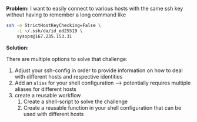 **Problem:** I want to easily connect to various hosts with the same ssh key without having to remember a long command like

```bash
ssh -o StrictHostKeyChecking=False \
    -i ~/.ssh/da/id_ed25519 \
    sysops@167.235.153.31
```

**Solution:** 

There are multiple options to solve that challenge:

1. Adjust your ssh-config in order to provide information on how to deal with different hosts and respective identities
1. Add an `alias` for your shell configuration --> potentially requires multiple aliases for different hosts
1. create a reusable workflow
    1. Create a shell-script to solve the challenge
    1. Create a reusable function in your shell configuration that can be used with different hosts



